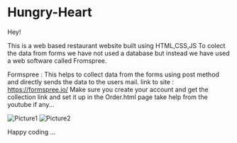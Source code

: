 # Hungry-Heart

Hey!

This is a web based restaurant website built using HTML,CSS,JS
To colect the data from forms we have not used a database but instead we have used a web software called Fromspree.

Formspree : This helps to collect data from the forms using post method and directly sends the data to the users mail.
link to site : https://formspree.io/
Make sure you create your account and get the collection link and set it up in the Order.html page
take help from the youtube if any...

![Picture1](https://github.com/user-attachments/assets/c308a477-fd82-4125-9a30-7162822d33c3)
![Picture2](https://github.com/user-attachments/assets/b2b2d64c-2ba4-47e3-93d0-083f83dfafec)

Happy coding ...

